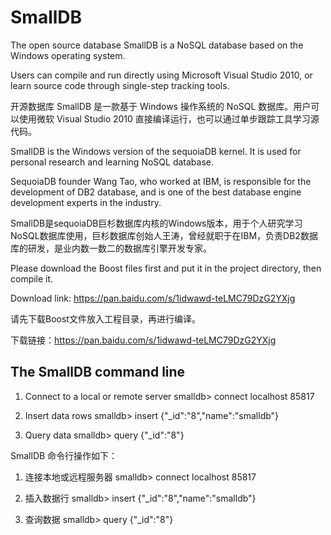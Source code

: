 # SmallDB
The open source database SmallDB is a NoSQL database based on the Windows operating system. 

Users can compile and run directly using Microsoft Visual Studio 2010, or learn source code through single-step tracking tools.

开源数据库 SmallDB 是一款基于 Windows 操作系统的 NoSQL 数据库。用户可以使用微软 Visual Studio 2010 直接编译运行，也可以通过单步跟踪工具学习源代码。

SmallDB is the Windows version of the sequoiaDB kernel. It is used for personal research and learning NoSQL database. 

SequoiaDB founder Wang Tao, who worked at IBM, is responsible for the development of DB2 database, and is one of the best database engine development experts in the industry.

SmallDB是sequoiaDB巨杉数据库内核的Windows版本，用于个人研究学习NoSQL数据库使用，巨杉数据库创始人王涛，曾经就职于在IBM，负责DB2数据库的研发，是业内数一数二的数据库引擎开发专家。

Please download the Boost files first and put it in the project directory, then compile it.

Download link: https://pan.baidu.com/s/1idwawd-teLMC79DzG2YXjg

请先下载Boost文件放入工程目录，再进行编译。

下载链接：https://pan.baidu.com/s/1idwawd-teLMC79DzG2YXjg

## The SmallDB command line
1. Connect to a local or remote server
smalldb> connect localhost 85817

2. Insert data rows
smalldb> insert {"_id":"8","name":"smalldb"}

3. Query data
smalldb> query {"_id":"8"}

SmallDB 命令行操作如下：
1. 连接本地或远程服务器
smalldb> connect localhost 85817

2. 插入数据行
smalldb> insert {"_id":"8","name":"smalldb"}

3. 查询数据
smalldb> query {"_id":"8"}



